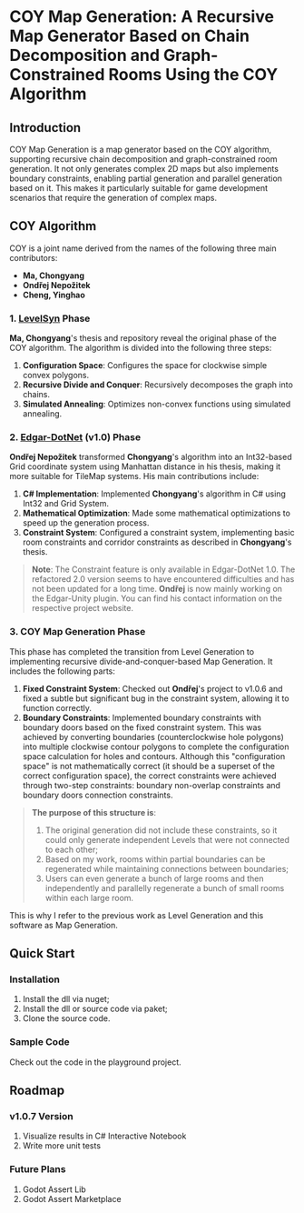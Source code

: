 # COY Map Generation: A Recursive Map Generator Based on Chain Decomposition and Graph-Constrained Rooms Using the COY Algorithm

## Introduction

COY Map Generation is a map generator based on the COY algorithm, supporting recursive chain decomposition and graph-constrained room generation. It not only generates complex 2D maps but also implements boundary constraints, enabling partial generation and parallel generation based on it. This makes it particularly suitable for game development scenarios that require the generation of complex maps.

## COY Algorithm

COY is a joint name derived from the names of the following three main contributors:
- **Ma, Chongyang**
- **Ondřej Nepožitek**
- **Cheng, Yinghao**

### 1. [LevelSyn](https://github.com/chongyangma/LevelSyn) Phase

**Ma, Chongyang**'s thesis and repository reveal the original phase of the COY algorithm. The algorithm is divided into the following three steps:
1. **Configuration Space**: Configures the space for clockwise simple convex polygons.
2. **Recursive Divide and Conquer**: Recursively decomposes the graph into chains.
3. **Simulated Annealing**: Optimizes non-convex functions using simulated annealing.

### 2. [Edgar-DotNet](https://github.com/OndrejNepozitek/Edgar-DotNet) (v1.0) Phase

**Ondřej Nepožitek** transformed **Chongyang**'s algorithm into an Int32-based Grid coordinate system using Manhattan distance in his thesis, making it more suitable for TileMap systems. His main contributions include:
1. **C# Implementation**: Implemented **Chongyang**'s algorithm in C# using Int32 and Grid System.
2. **Mathematical Optimization**: Made some mathematical optimizations to speed up the generation process.
3. **Constraint System**: Configured a constraint system, implementing basic room constraints and corridor constraints as described in **Chongyang**'s thesis.

> **Note**: The Constraint feature is only available in Edgar-DotNet 1.0. The refactored 2.0 version seems to have encountered difficulties and has not been updated for a long time. **Ondřej** is now mainly working on the Edgar-Unity plugin. You can find his contact information on the respective project website.

### 3. COY Map Generation Phase

This phase has completed the transition from Level Generation to implementing recursive divide-and-conquer-based Map Generation. It includes the following parts:
1. **Fixed Constraint System**: Checked out **Ondřej**'s project to v1.0.6 and fixed a subtle but significant bug in the constraint system, allowing it to function correctly.
2. **Boundary Constraints**: Implemented boundary constraints with boundary doors based on the fixed constraint system. This was achieved by converting boundaries (counterclockwise hole polygons) into multiple clockwise contour polygons to complete the configuration space calculation for holes and contours. Although this "configuration space" is not mathematically correct (it should be a superset of the correct configuration space), the correct constraints were achieved through two-step constraints: boundary non-overlap constraints and boundary doors connection constraints.

> **The purpose of this structure is**:
> 1. The original generation did not include these constraints, so it could only generate independent Levels that were not connected to each other;
> 2. Based on my work, rooms within partial boundaries can be regenerated while maintaining connections between boundaries;
> 3. Users can even generate a bunch of large rooms and then independently and parallelly regenerate a bunch of small rooms within each large room.

This is why I refer to the previous work as Level Generation and this software as Map Generation.

## Quick Start

### Installation
1. Install the dll via nuget;
2. Install the dll or source code via paket;
3. Clone the source code.

### Sample Code
Check out the code in the playground project.

## Roadmap

### v1.0.7 Version
1. Visualize results in C# Interactive Notebook
2. Write more unit tests

### Future Plans
1. Godot Assert Lib 
2. Godot Assert Marketplace
